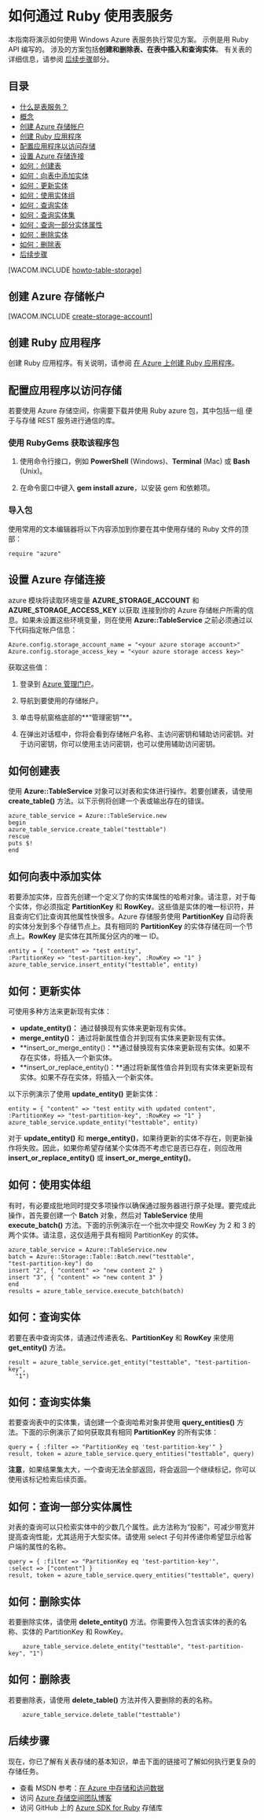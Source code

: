 <properties linkid="dev-ruby-how-to-table-services" urlDisplayName="Table Service" pageTitle="How to use table storage (Ruby) | Microsoft Azure" metaKeywords="Azure table storage service, Azure table service Ruby, table storage Ruby" description="Learn how to use the table storage service in Azure. Code samples are written using the Ruby API." metaCanonical="" services="storage" documentationCenter="Ruby" title="How to Use the Table Service from Ruby" authors="guayan" solutions="" manager="" editor="" />

# 如何通过 Ruby 使用表服务

本指南将演示如何使用 Windows Azure 表服务执行常见方案。
示例是用 Ruby API 编写的。
涉及的方案包括**创建和删除表、在表中插入和查询实体**。
有关表的详细信息，请参阅
[后续步骤][]部分。

## 目录

-   [什么是表服务？][]
-   [概念][]
-   [创建 Azure 存储帐户][]
-   [创建 Ruby 应用程序][]
-   [配置应用程序以访问存储][]
-   [设置 Azure 存储连接][]
-   [如何：创建表][]
-   [如何：向表中添加实体][]
-   [如何：更新实体][]
-   [如何：使用实体组][]
-   [如何：查询实体][]
-   [如何：查询实体集][]
-   [如何：查询一部分实体属性][]
-   [如何：删除实体][]
-   [如何：删除表][]
-   [后续步骤][]

[WACOM.INCLUDE [howto-table-storage][]]

## 创建 Azure 存储帐户

[WACOM.INCLUDE [create-storage-account][]]

## 创建 Ruby 应用程序

创建 Ruby 应用程序。有关说明，请参阅
[在 Azure 上创建 Ruby 应用程序][]。

## 配置应用程序以访问存储

若要使用 Azure 存储空间，你需要下载并使用 Ruby azure 包，其中包括一组
便于与存储 REST 服务进行通信的库。

### 使用 RubyGems 获取该程序包

1.  使用命令行接口，例如 **PowerShell** (Windows)、**Terminal** (Mac) 或 **Bash** (Unix)。

2.  在命令窗口中键入 **gem install azure**，以安装 gem 和依赖项。

### 导入包

使用常用的文本编辑器将以下内容添加到你要在其中使用存储的 Ruby 文件的顶部：

    require "azure"

## 设置 Azure 存储连接

azure 模块将读取环境变量 **AZURE\_STORAGE\_ACCOUNT** 和 **AZURE\_STORAGE\_ACCESS\_KEY** 以获取
连接到你的 Azure 存储帐户所需的信息。如果未设置这些环境变量，则在使用 **Azure::TableService** 之前必须通过以下代码指定帐户信息：

    Azure.config.storage_account_name = "<your azure storage account>"
    Azure.config.storage_access_key = "<your azure storage access key>"

获取这些值：

1.  登录到 [Azure 管理门户][]。

2.  导航到要使用的存储帐户。

3.  单击导航窗格底部的**“管理密钥”**。

4.  在弹出对话框中，你将会看到存储帐户名称、主访问密钥和辅助访问密钥。对于访问密钥，你可以使用主访问密钥，也可以使用辅助访问密钥。

## 如何创建表

使用 **Azure::TableService** 对象可以对表和实体进行操作。若要创建表，请使用 **create\_table()** 方法。以下示例将创建一个表或输出存在的错误。

    azure_table_service = Azure::TableService.new
    begin
    azure_table_service.create_table("testtable")
    rescue
    puts $!
    end

## 如何向表中添加实体

若要添加实体，应首先创建一个定义了你的实体属性的哈希对象。请注意，对于每个实体，你必须指定 **PartitionKey** 和 **RowKey**。这些值是实体的唯一标识符，并且查询它们比查询其他属性快很多。Azure 存储服务使用 **PartitionKey** 自动将表的实体分发到多个存储节点上。具有相同的 **PartitionKey** 的实体存储在同一个节点上。**RowKey** 是实体在其所属分区内的唯一 ID。

    entity = { "content" => "test entity", 
    :PartitionKey => "test-partition-key", :RowKey => "1" }
    azure_table_service.insert_entity("testtable", entity)

## 如何：更新实体

可使用多种方法来更新现有实体：

-   **update\_entity()：** 通过替换现有实体来更新现有实体。
-   **merge\_entity()：** 通过将新属性值合并到现有实体来更新现有实体。
-   **insert\_or\_merge\_entity()：**通过替换现有实体来更新现有实体。如果不存在实体，将插入一个新实体。
-   **insert\_or\_replace\_entity()：**通过将新属性值合并到现有实体来更新现有实体。如果不存在实体，将插入一个新实体。

以下示例演示了使用 **update\_entity()** 更新实体：

    entity = { "content" => "test entity with updated content", 
    :PartitionKey => "test-partition-key", :RowKey => "1" }
    azure_table_service.update_entity("testtable", entity)

对于 **update\_entity()** 和 **merge\_entity()**，如果待更新的实体不存在，则更新操作将失败。因此，如果你希望存储某个实体而不考虑它是否已存在，则应改用 **insert\_or\_replace\_entity()** 或 **insert\_or\_merge\_entity()**。

## 如何：使用实体组

有时，有必要成批地同时提交多项操作以确保通过服务器进行原子处理。要完成此操作，首先要创建一个 **Batch** 对象，然后对 **TableService** 使用 **execute\_batch()** 方法。下面的示例演示在一个批次中提交 RowKey 为 2 和 3 的两个实体。请注意，这仅适用于具有相同 PartitionKey 的实体。

    azure_table_service = Azure::TableService.new
    batch = Azure::Storage::Table::Batch.new("testtable", 
    "test-partition-key") do
    insert "2", { "content" => "new content 2" }
    insert "3", { "content" => "new content 3" }
    end
    results = azure_table_service.execute_batch(batch)

## 如何：查询实体

若要在表中查询实体，请通过传递表名、**PartitionKey** 和 **RowKey** 来使用 **get\_entity()** 方法。

    result = azure_table_service.get_entity("testtable", "test-partition-key", 
      "1")

## 如何：查询实体集

若要查询表中的实体集，请创建一个查询哈希对象并使用 **query\_entities()** 方法。下面的示例演示了如何获取具有相同 **PartitionKey** 的所有实体：

    query = { :filter => "PartitionKey eq 'test-partition-key'" }
    result, token = azure_table_service.query_entities("testtable", query)

**注意**，如果结果集太大，一个查询无法全部返回，将会返回一个继续标记，你可以使用该标记检索后续页面。

## 如何：查询一部分实体属性

对表的查询可以只检索实体中的少数几个属性。此方法称为“投影”，可减少带宽并提高查询性能，尤其适用于大型实体。请使用 select 子句并传递你希望显示给客户端的属性的名称。

    query = { :filter => "PartitionKey eq 'test-partition-key'", 
    :select => ["content"] }
    result, token = azure_table_service.query_entities("testtable", query)

## 如何：删除实体

若要删除实体，请使用 **delete\_entity()** 方法。你需要传入包含该实体的表的名称、实体的 PartitionKey 和 RowKey。

        azure_table_service.delete_entity("testtable", "test-partition-key", "1")

## 如何：删除表

若要删除表，请使用 **delete\_table()** 方法并传入要删除的表的名称。

        azure_table_service.delete_table("testtable")

## 后续步骤

现在，你已了解有关表存储的基本知识，单击下面的链接可了解如何执行更复杂的存储任务。

-   查看 MSDN 参考：[在 Azure 中存储和访问数据][]
-   访问 [Azure 存储空间团队博客][]
-   访问 GitHub 上的 [Azure SDK for Ruby][] 存储库

  [后续步骤]: #next-steps
  [什么是表服务？]: #what-is
  [概念]: #concepts
  [创建 Azure 存储帐户]: #create-a-windows-azure-storage-account
  [创建 Ruby 应用程序]: #create-a-ruby-application
  [配置应用程序以访问存储]: #configure-your-application-to-access-storage
  [设置 Azure 存储连接]: #setup-a-windows-azure-storage-connection
  [如何：创建表]: #how-to-create-a-table
  [如何：向表中添加实体]: #how-to-add-an-entity-to-a-table
  [如何：更新实体]: #how-to-update-an-entity
  [如何：使用实体组]: #how-to-work-with-groups-of-entities
  [如何：查询实体]: #how-to-query-for-an-entity
  [如何：查询实体集]: #how-to-query-a-set-of-entities
  [如何：查询一部分实体属性]: #how-to-query-a-subset-of-entity-properties
  [如何：删除实体]: #how-to-delete-an-entity
  [如何：删除表]: #how-to-delete-a-table
  [howto-table-storage]: ../includes/howto-table-storage.md
  [create-storage-account]: ../includes/create-storage-account.md
  [在 Azure 上创建 Ruby 应用程序]: /zh-cn/documentation/articles/virtual-machines-ruby-rails-web-app-linux/
  [Azure 管理门户]: https://manage.windowsazure.cn/
  [在 Azure 中存储和访问数据]: http://msdn.microsoft.com/zh-cn/library/azure/gg433040.aspx
  [Azure 存储空间团队博客]: http://blogs.msdn.com/b/windowsazurestorage/
  [Azure SDK for Ruby]: http://github.com/WindowsAzure/azure-sdk-for-ruby
